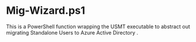 # Mig-Wizard.ps1
This is a PowerShell function wrapping the USMT executable to abstract out migrating Standalone Users to Azure Active Directory .     
